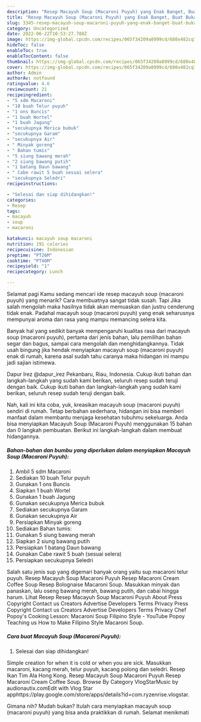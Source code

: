 ```yaml
---
description: "Resep Macayuh Soup (Macaroni Puyuh) yang Enak Banget, Buat Buka Puasa Bisa Manjain Lidah"
title: "Resep Macayuh Soup (Macaroni Puyuh) yang Enak Banget, Buat Buka Puasa Bisa Manjain Lidah"
slug: 3345-resep-macayuh-soup-macaroni-puyuh-yang-enak-banget-buat-buka-puasa-bisa-manjain-lidah
category: Uncategorized
date: 2022-06-22T10:53:27.788Z
image: https://img-global.cpcdn.com/recipes/065f34209a8999cd/680x482cq70/macayuh-soup-macaroni-puyuh-foto-resep-utama.jpg
hideToc: false
enableToc: true
enableTocContent: false
thumbnail: https://img-global.cpcdn.com/recipes/065f34209a8999cd/680x482cq70/macayuh-soup-macaroni-puyuh-foto-resep-utama.jpg
cover: https://img-global.cpcdn.com/recipes/065f34209a8999cd/680x482cq70/macayuh-soup-macaroni-puyuh-foto-resep-utama.jpg
author: Admin
authorAv: notfound
ratingvalue: 4.6
reviewcount: 21
recipeingredient:
- "5 sdm Macaroni"
- "10 buah Telur puyuh"
- "1 ons Buncis"
- "1 buah Wortel"
- "1 buah Jagung"
- "secukupnya Merica bubuk"
- "secukupnya Garam"
- "secukupnya Air"
- " Minyak goreng"
- " Bahan tumis"
- "5 siung bawang merah"
- "2 siung bawang putih"
- "1 batang Daun bawang"
- " Cabe rawit 5 buah sesuai selera"
- "secukupnya Seledri"
recipeinstructions:

- "Selesai dan siap dihidangkan!"
categories:
- Resep
tags:
- macayuh
- soup
- macaroni

katakunci: macayuh soup macaroni 
nutrition: 191 calories
recipecuisine: Indonesian
preptime: "PT26M"
cooktime: "PT40M"
recipeyield: "1"
recipecategory: Lunch

---
```



Selamat pagi Kamu sedang mencari ide resep macayuh soup (macaroni puyuh) yang menarik? Cara membuatnya sangat tidak susah. Tapi Jika salah mengolah maka hasilnya tidak akan memuaskan dan justru cenderung tidak enak. Padahal macayuh soup (macaroni puyuh) yang enak seharusnya mempunyai aroma dan rasa yang mampu memancing selera kita.


Banyak hal yang sedikit banyak mempengaruhi kualitas rasa dari macayuh soup (macaroni puyuh), pertama dari jenis bahan, lalu pemilihan bahan segar dan bagus, sampai cara mengolah dan menghidangkannya. Tidak usah bingung jika hendak menyiapkan macayuh soup (macaroni puyuh) enak di rumah, karena asal sudah tahu caranya maka hidangan ini mampu jadi sajian istimewa.

Dapur Irez @dapur_irez Pekanbaru, Riau, Indonesia. Cukup ikuti bahan dan langkah-langkah yang sudah kami berikan, seluruh resep sudah teruji dengan baik. Cukup ikuti bahan dan langkah-langkah yang sudah kami berikan, seluruh resep sudah teruji dengan baik.


Nah, kali ini kita coba, yuk, kreasikan macayuh soup (macaroni puyuh) sendiri di rumah. Tetap berbahan sederhana, hidangan ini bisa memberi manfaat dalam membantu menjaga kesehatan tubuhmu sekeluarga. Anda bisa menyiapkan Macayuh Soup (Macaroni Puyuh) menggunakan 15 bahan dan 0 langkah pembuatan. Berikut ini langkah-langkah dalam membuat hidangannya.

<!--inarticleads1-->

##### Bahan-bahan dan bumbu yang diperlukan dalam menyiapkan Macayuh Soup (Macaroni Puyuh):

1. Ambil 5 sdm Macaroni
1. Sediakan 10 buah Telur puyuh
1. Gunakan 1 ons Buncis
1. Siapkan 1 buah Wortel
1. Gunakan 1 buah Jagung
1. Gunakan secukupnya Merica bubuk
1. Sediakan secukupnya Garam
1. Gunakan secukupnya Air
1. Persiapkan  Minyak goreng
1. Sediakan  Bahan tumis:
1. Gunakan 5 siung bawang merah
1. Siapkan 2 siung bawang putih
1. Persiapkan 1 batang Daun bawang
1. Gunakan  Cabe rawit 5 buah (sesuai selera)
1. Persiapkan secukupnya Seledri


Salah satu jenis sup yang digemari banyak orang yaitu sup macaroni telur puyuh. Resep Macayuh Soup Macaroni Puyuh Resep Macaroni Cream Coffee Soup Resep Bolognaise Macaroni Soup. Masukkan minyak dan panaskan, lalu oseng bawang merah, bawang putih, dan cabai hingga harum. Lihat Resep Resep Macayuh Soup Macaroni Puyuh About Press Copyright Contact us Creators Advertise Developers Terms Privacy Press Copyright Contact us Creators Advertise Developers Terms Privacy Chef Popoy&#39;s Cooking Lesson: Macaroni Soup Filipino Style - YouTube Popoy Teaching us How to Make Filipino Style Macaroni Soup. 

<!--inarticleads2-->

##### Cara buat Macayuh Soup (Macaroni Puyuh):


1. Selesai dan siap dihidangkan!

Simple creation for when it is cold or when you are sick. Masukkan macaroni, kacang merah, telur puyuh, kacang polong dan seledri. Resep Ikan Tim Ala Hong Kong. Resep Macayuh Soup Macaroni Puyuh Resep Macaroni Cream Coffee Soup. Browse By Category VlogStarMusic by audionautix.comEdit with Vlog Star apphttps://play.google.com/store/apps/details?id=com.ryzenrise.vlogstar. 

Gimana nih? Mudah bukan? Itulah cara menyiapkan macayuh soup (macaroni puyuh) yang bisa anda praktikkan di rumah. Selamat menikmati
